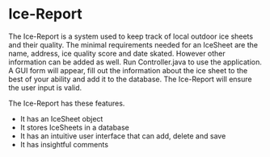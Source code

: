 # Ice-Report 
The Ice-Report is a system used to keep track of local outdoor ice sheets and their quality.
The minimal requirements needed for an IceSheet are the name, address, ice quality score and date skated. However other information can be added as well.
Run Controller.java to use the application. A GUI form will appear, fill out the information about the ice sheet to the best of your ability and add it to the database. The Ice-Report will ensure the user input is valid.  


The Ice-Report has these features.
* It has an IceSheet object
* It stores IceSheets in a database
* It has an intuitive user interface that can add, delete and save
* It has insightful comments
